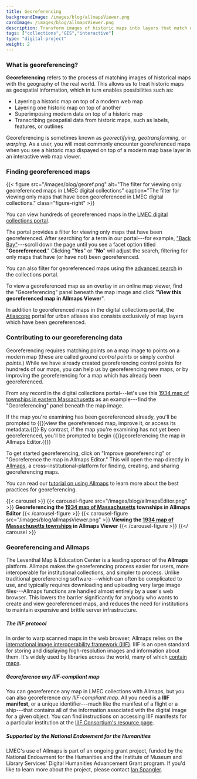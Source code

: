 ```yaml
---
title: Georeferencing
backgroundImage: /images/blog/allmapsViewer.png
cardImage: /images/blog/allmapsViewer.png
description: Transform images of historic maps into layers that match onto modern web maps
tags: ["collections","GIS","interactive"]
type: "digital-project"
weight: 2
---
```

### What is georeferencing? 

**Georeferencing** refers to the process of matching images of historical maps with the geography of the real world. This allows us to treat historic maps as geospatial information, which in turn enables possibilities such as:

- Layering a historic map on top of a modern web map
- Layering one historic map on top of another
- Superimposing modern data on top of a historic map
- Transcribing geospatial data from historic maps, such as labels, features, or outlines 

Georeferencing is sometimes known as *georectifying*, *geotransforming*, or *warping*. As a user, you will most commonly encounter georeferenced maps when you see a historic map dispayed on top of a modern map base layer in an interactive web map viewer.

### Finding georeferenced maps

{{< figure src="/images/blog/georef.png" alt="The filter for viewing only georeferenced maps in LMEC digital collections" caption="The filter for viewing only maps that have been georeferenced in LMEC digital collections." class="figure-right" >}}

You can view hundreds of georeferenced maps in the [LMEC digital collections portal](https://collections.leventhalmap.org).

The portal provides a filter for viewing only maps that have been georeferenced. After searching for a term in our portal---for example, ["Back Bay"](https://collections.leventhalmap.org/search?utf8=✓&q=%22Back+Bay%22)---scroll down the page until you see a facet option titled "**Georeferenced**." Clicking "**Yes**" or "**No**" will adjust the search, filtering for only maps that have (or have not) been georeferenced.

You can also filter for georeferenced maps using the [advanced search](https://collections.leventhalmap.org/advanced) in the collections portal. 

To view a georeferenced map as an overlay in an online map viewer, find the "Georeferencing" panel beneath the map image and click "**View this georeferenced map in Allmaps Viewer**".

In addition to georeferenced maps in the digital collections portal, the [Atlascope](https://www.atlascope.org) portal for urban atlases also consists exclusively of map layers which have been georeferenced. 

### Contributing to our georeferencing data

Georeferencing requires matching points on a map image to points on a modern map (these are called _ground control points_ or simply _control points_.) While we have already created georeferencing control points for hundreds of our maps, you can help us by georeferencing new maps, or by improving the georeferencing for a map which has already been georeferenced.

From any record in the digital collections portal---let's use this [1934 map of townships in eastern Massachusetts](https://collections.leventhalmap.org/search/commonwealth:q524n357v) as an example---find the "Georeferencing" panel beneath the map image.

If the map you're examining has been georeferenced already, you'll be prompted to {{<popup img-src="/images/blog/georef-existing-map.png" img-bib="/images/blog/georef-existing-map.png" class=popupTooltip target="blank">}}view the georeferenced map, improve it, or access its metadata.{{</popup>}} By contrast, if the map you're examining has not yet been georeferenced, you'll be prompted to begin {{<popup img-src="/images/blog/georef-new-map.png" bib-src="/images/blog/georef-new-map.png" class=popupTooltip target="blank">}}georeferencing the map in Allmaps Editor.{{</popup>}}

To get started georeferencing, click on "Improve georeferencing" or "Georeference the map in Allmaps Editor." This will open the map directly in [Allmaps](https://editor.allmaps.org), a cross-institutional-platform for finding, creating, and sharing georeferencing maps.

You can read our [tutorial on using Allmaps](https://cartinal.leventhalmap.org/guides/georeference.html) to learn more about the best practices for georeferencing.

{{< carousel >}}
    {{< carousel-figure src="/images/blog/allmapsEditor.png" >}} **Georeferencing the [1934 map of Massachusetts](https://collections.leventhalmap.org/search/commonwealth:q524n357v) townships in Allmaps Editor** {{< /carousel-figure >}}
    {{< carousel-figure src="/images/blog/allmapsViewer.png" >}} **Viewing the [1934 map of Massachusetts townships](https://collections.leventhalmap.org/search/commonwealth:q524n357v) in Allmaps Viewer** {{< /carousel-figure >}}
{{</ carousel >}}

### Georeferencing and Allmaps

The Leventhal Map & Education Center is a leading sponsor of the **Allmaps** platform. Allmaps makes the georeferencing process easier for users, more interoperable for institutional collections, and simpler to process. Unlike traditional georeferencing software---which can often be complicated to use, and typically requires downloading and uploading very large image files---Allmaps functions are handled almost entirely by a user's web browser. This lowers the barrier significantly for anybody who wants to create and view georeferenced maps, and reduces the need for institutions to maintain expensive and brittle server infrastructure.

##### The IIIF protocol

In order to warp scanned maps in the web browser, Allmaps relies on the [international image interoperability framework (IIIF)](https://iiif.io/get-started/how-iiif-works/). IIIF is an open standard for storing and displaying high-resolution images and information about them. It's widely used by libraries across the world, many of which [contain maps](https://github.com/allmaps/iiif-map-collections/tree/main).

##### Georeference any IIIF-compliant map

You can georeference any map in LMEC collections with Allmaps, but you can also georeference *any IIIF-compliant map*. All you need is a **IIIF manifest**, or a unique identifier---much like the manifest of a flight or a ship---that contains all of the information associated with the digital image for a given object. You can find instructions on accessing IIIF manifests for a particular institution at the [IIIF Consortium's resource page](https://iiif.io/guides/finding_resources/).

##### Supported by the National Endowment for the Humanities

LMEC's use of Allmaps is part of an ongoing grant project, funded by the National Endowment for the Humanities and the Institute of Museum and Library Services' Digital Humanities Advancement Grant program. If you'd like to learn more about the project, please contact [Ian Spangler](https://www.leventhalmap.org/about/people/ian-spangler/).

